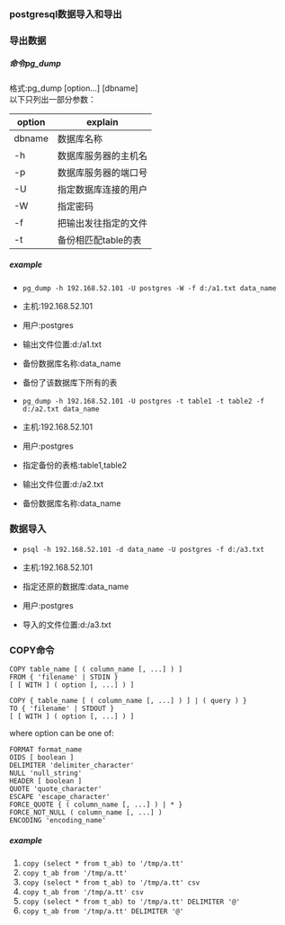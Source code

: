 ### postgresql数据导入和导出

### 导出数据

##### 命令pg_dump

格式:pg_dump [option...] [dbname]  
以下只列出一部分参数：


option|explain
---|---
dbname|数据库名称
-h|数据库服务器的主机名
-p|数据库服务器的端口号  
-U|指定数据库连接的用户
-W|指定密码
-f|把输出发往指定的文件
-t|备份相匹配table的表


 
##### example

- `pg_dump -h 192.168.52.101 -U postgres -W -f d:/a1.txt data_name`

 - 主机:192.168.52.101
 - 用户:postgres
 - 输出文件位置:d:/a1.txt
 - 备份数据库名称:data_name
 - 备份了该数据库下所有的表

- `pg_dump -h 192.168.52.101 -U postgres -t table1 -t table2 -f d:/a2.txt data_name`   

 - 主机:192.168.52.101
 - 用户:postgres
 - 指定备份的表格:table1,table2
 - 输出文件位置:d:/a2.txt
 - 备份数据库名称:data_name





### 数据导入

- `psql -h 192.168.52.101 -d data_name -U postgres -f d:/a3.txt`

 - 主机:192.168.52.101
 - 指定还原的数据库:data_name
 - 用户:postgres
 - 导入的文件位置:d:/a3.txt


### COPY命令

```
COPY table_name [ ( column_name [, ...] ) ]
FROM { 'filename' | STDIN }
[ [ WITH ] ( option [, ...] ) ]
```
```
COPY { table_name [ ( column_name [, ...] ) ] | ( query ) }
TO { 'filename' | STDOUT }
[ [ WITH ] ( option [, ...] ) ]
```

where option can be one of:

```
FORMAT format_name
OIDS [ boolean ]
DELIMITER 'delimiter_character'
NULL 'null_string'
HEADER [ boolean ]
QUOTE 'quote_character'
ESCAPE 'escape_character'
FORCE_QUOTE { ( column_name [, ...] ) | * }
FORCE_NOT_NULL ( column_name [, ...] )
ENCODING 'encoding_name'
```

##### example

1. `copy (select * from t_ab) to '/tmp/a.tt' `
2. `copy t_ab from '/tmp/a.tt' `
3. `copy (select * from t_ab) to '/tmp/a.tt' csv`
4. `copy t_ab from '/tmp/a.tt' csv`
5. `copy (select * from t_ab) to '/tmp/a.tt' DELIMITER '@'`
6. `copy t_ab from '/tmp/a.tt' DELIMITER '@'`